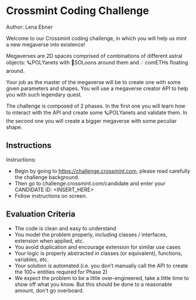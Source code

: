# Crossmint Coding Challenge

Author: Lena Ebner

Welcome to our Crossmint coding challenge, in which you will help us mint a new megaverse into existence!

Megaverses are 2D spaces comprised of combinations of different astral objects: 🪐POLYanets with 🌙SOLoons around them and ☄comETHs floating around.

Your job as the master of the megaverse will be to create one with some given parameters and shapes. You will use a megaverse creator API to help you with such legendary quest.

The challenge is composed of 2 phases. In the first one you will learn how to interact with the API and create some 🪐POLYanets and validate them. In the second one you will create a bigger megaverse with some peculiar shape.

## Instructions

Instructions:

- Begin by going to https://challenge.crossmint.com, please read carefully the challenge background.
- Then go to challenge.crossmint.com/candidate and enter your CANDIDATE ID: <INSERT_HERE>
- Follow instructions on screen.

## Evaluation Criteria

- The code is clean and easy to understand
- You model the problem properly, including classes / interfaces, extension when applied, etc.
- You avoid duplication and encourage extension for similar use cases
- Your logic is properly abstracted in classes (or equivalent), functions, variables, etc.
- Your solution is automated (i.e. you don’t manually call the API to create the 100+ entities required for Phase 2)
- We expect the problem to be a little over-engineered, take a little time to show off what you know. But this should be done to a reasonable amount, don't go overboard.

